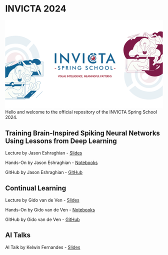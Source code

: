 # INVICTA 2024
![INVICTA2024](INVICTA2024_banner.png)
Hello and welcome to the official repository of the INVICTA Spring School 2024.



## Training Brain-Inspired Spiking Neural Networks Using Lessons from Deep Learning
Lecture by Jason Eshraghian - [Slides](brain-snn/slides/slides.pdf)

Hands-On by Jason Eshraghian - [Notebooks](brain-snn/notebooks)

GitHub by Jason Eshraghian - [GitHub](https://github.com/jeshraghian/invicta-spring-school)

## Continual Learning
Lecture by Gido van de Ven - [Slides](ContinualLearning/slides_SpringSchool_Mar2024.pdf)

Hands-On by Gido van de Ven - [Notebooks](ContinualLearning/Hands_on_Tutorial_Continual_Learing.ipynb)

GitHub by Gido van de Ven - [GitHub](https://github.com/GMvandeVen)




## AI Talks
AI Talk by Kelwin Fernandes - [Slides](ai-talks/KelwinFernandes/slides.pdf)
